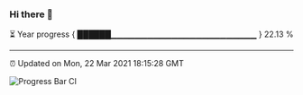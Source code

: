 ### Hi there 👋

⏳ Year progress { ██████▁▁▁▁▁▁▁▁▁▁▁▁▁▁▁▁▁▁▁▁▁▁▁▁ } 22.13 %

---

⏰ Updated on Mon, 22 Mar 2021 18:15:28 GMT

![Progress Bar CI](https://github.com/liununu/liununu/workflows/Progress%20Bar%20CI/badge.svg)
